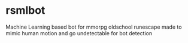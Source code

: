 # rsmlbot
Machine Learning based bot for mmorpg oldschool runescape made to mimic human motion and go undetectable for bot detection
